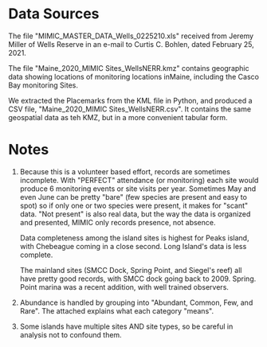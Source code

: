 
# Data Sources
The file "MIMIC_MASTER_DATA_Wells_0225210.xls" received from Jeremy Miller of 
Wells Reserve in an e-mail to Curtis C. Bohlen, dated February 25, 2021.

The file "Maine_2020_MIMIC Sites_WellsNERR.kmz" contains geographic data 
showing locations of monitoring locations inMaine, including the Casco Bay
monitoring Sites.

We extracted the Placemarks from the KML file in Python, and produced a
CSV file, "Maine_2020_MIMIC Sites_WellsNERR.csv". It contains the same 
geospatial data as teh KMZ, but in a more convenient tabular form.



# Notes
1.    Because this
      is a volunteer based effort, records are sometimes incomplete.
      With "PERFECT" attendance (or monitoring) each site would produce 
      6 monitoring events or site visits per year. Sometimes May and 
      even June can be pretty "bare" (few species are present and easy to
      spot) so if only one or two species were present, it makes for
      "scant" data.  "Not present" is also real data, but the way the data is
      organized and presented, MIMIC only records presence, not absence.

      Data completeness among the island sites is highest for Peaks island, 
      with Chebeague coming in a close second.  Long Island's data is less complete.

      The mainland sites (SMCC Dock, Spring Point, and Siegel's
      reef) all have pretty good records, with SMCC dock going back to
      2009.  Spring. Point marina was a recent addition, with well 
      trained observers.

2.    Abundance is handled by grouping into "Abundant, Common, Few, and Rare". 
      The attached explains what each category "means".

3.    Some islands  have multiple sites AND site types, so be careful in 
      analysis not to confound them.

